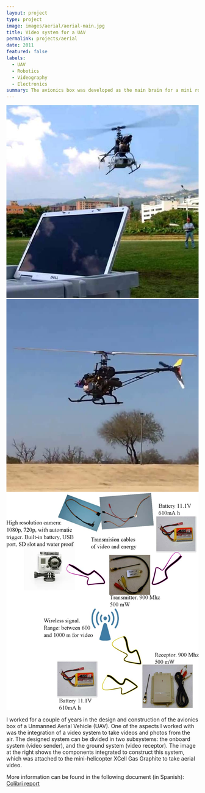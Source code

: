 ```yaml
---
layout: project
type: project
image: images/aerial/aerial-main.jpg
title: Video system for a UAV
permalink: projects/aerial
date: 2011
featured: false
labels:
  - UAV
  - Robotics
  - Videography
  - Electronics
summary: The avionics box was developed as the main brain for a mini robot aerial vehicle (UAV). Besides a main embedded computer, the system features a video system to take videos and photos from the air.
---
```

<div class="ui small rounded images">
  <img class="ui image zoom" src="../images/aerial/aerial-main.jpg">
  <img class="ui image zoom" src="../images/aerial/aerial-desert.jpg">
</div>

<img class="ui medium right floated rounded image zoom medium_amp_2" src="../images/aerial/aerial-diagram.jpg">

<p class="pjustify">I worked for a couple of years in the design and construction of the avionics box of a Unmanned Aerial Vehicle (UAV). One of the aspects I worked with was the integration of a video system to take videos and photos from the air. The designed system can be divided in two subsystems: the onboard system (video sender), and the ground system (video receptor). The image at the right shows the components integrated to construct this system, which was attached to the mini-helicopter XCell Gas Graphite to take aerial video.</p>

<p class="pjustify">More information can be found in the following document (in Spanish): <a href="../images/aerial/archive/colibri.pdf"><i class="file pdf outline icon"></i>Colibri report</a></p>